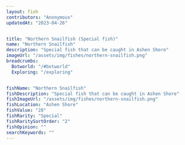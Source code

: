 ```yaml
---
layout: fish
contributors: "Anonymous"
updatedAt: "2023-04-26"


title: "Northern Snailfish (Special fish)"
name: "Northern Snailfish"
description: "Special fish that can be caught in Ashen Shore"
imageUrl: "/assets/img/fishes/northern-snailfish.png"
breadcrumbs:
  Botworld: "/#botworld"
  Exploring: "/exploring"


fishName: "Northern Snailfish"
fishDescription: "Special fish that can be caught in Ashen Shore"
fishImageUrl: "/assets/img/fishes/northern-snailfish.png"
fishLocation: "Ashen Shore"
fishValue: "28"
fishRarity: "Special"
fishRaritySortOrder: "2"
fishOpinion: ""
searchKeywords: ""
---
```


